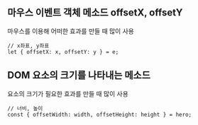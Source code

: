 ## 마우스 이벤트 객체 메소드 offsetX, offsetY

마우스를 이용해 어떠한 효과를 만들 때 많이 사용

```
// x좌표, y좌표
let { offsetX: x, offsetY: y } = e;

```

## DOM 요소의 크기를 나타내는 메소드

요소의 크기가 필요한 효과를 만들 때 많이 사용

```
// 너비, 높이
const { offsetWidth: width, offsetHeight: height } = hero;

```
